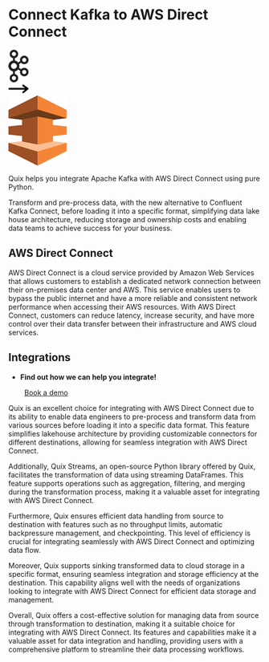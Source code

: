 # Connect Kafka to AWS Direct Connect

<div class="connect-images cards blog-grid-card" markdown>
<div>
<img src="../images/kafka_logo.png" width="40px" />
</div>
<div>
<img src="../images/arrow.svg" width="40px" />
</div>
<div>
<img src="./images/aws-direct-connect_1.jpg" />
</div>
</div>

Quix helps you integrate Apache Kafka with AWS Direct Connect using pure Python.

Transform and pre-process data, with the new alternative to Confluent Kafka Connect, before loading it into a specific format, simplifying data lake house architecture, reducing storage and ownership costs and enabling data teams to achieve success for your business.

## AWS Direct Connect

AWS Direct Connect is a cloud service provided by Amazon Web Services that allows customers to establish a dedicated network connection between their on-premises data center and AWS. This service enables users to bypass the public internet and have a more reliable and consistent network performance when accessing their AWS resources. With AWS Direct Connect, customers can reduce latency, increase security, and have more control over their data transfer between their infrastructure and AWS cloud services.

## Integrations

<div class="grid cards" markdown>

- __Find out how we can help you integrate!__

    <a class="md-button md-button--primary" href="https://share.hsforms.com/1iW0TmZzKQMChk0lxd_tGiw4yjw2?__hstc=175542013.2303933fbd746c0ac86d9ccbe9bc9100.1728383268831.1729603416735.1729620918855.31&__hssc=175542013.1.1729620918855&__hsfp=2132701734" target="_blank" style="margin:.5rem;">Book a demo</a>

</div>


Quix is an excellent choice for integrating with AWS Direct Connect due to its ability to enable data engineers to pre-process and transform data from various sources before loading it into a specific data format. This feature simplifies lakehouse architecture by providing customizable connectors for different destinations, allowing for seamless integration with AWS Direct Connect.

Additionally, Quix Streams, an open-source Python library offered by Quix, facilitates the transformation of data using streaming DataFrames. This feature supports operations such as aggregation, filtering, and merging during the transformation process, making it a valuable asset for integrating with AWS Direct Connect.

Furthermore, Quix ensures efficient data handling from source to destination with features such as no throughput limits, automatic backpressure management, and checkpointing. This level of efficiency is crucial for integrating seamlessly with AWS Direct Connect and optimizing data flow.

Moreover, Quix supports sinking transformed data to cloud storage in a specific format, ensuring seamless integration and storage efficiency at the destination. This capability aligns well with the needs of organizations looking to integrate with AWS Direct Connect for efficient data storage and management.

Overall, Quix offers a cost-effective solution for managing data from source through transformation to destination, making it a suitable choice for integrating with AWS Direct Connect. Its features and capabilities make it a valuable asset for data integration and handling, providing users with a comprehensive platform to streamline their data processing workflows.

